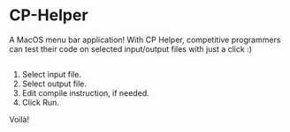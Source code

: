 # CP-Helper
A MacOS menu bar application! With CP Helper, competitive programmers can test their code on selected input/output files with just a click :)
##
1. Select input file.
2. Select output file.
3. Edit compile instruction, if needed.
4. Click Run.

Voilà!
